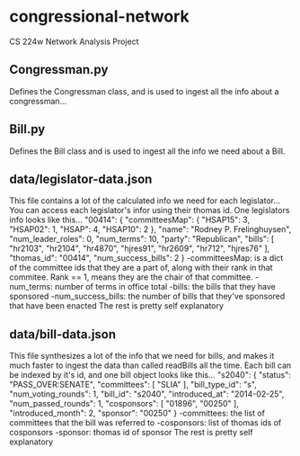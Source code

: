 congressional-network
=====================

CS 224w Network Analysis Project

Congressman.py
--------------
Defines the Congressman class, and is used to ingest all the info about a congressman...


Bill.py
-------
Defines the Bill class and is used to ingest all the info we need about a Bill.



data/legislator-data.json
--------------------------
This file contains a lot of the calculated info we need for each legislator...
You can access each legislator's infor using their thomas id.
One legislators info looks like this...
  "00414": {
    "committeesMap": {
      "HSAP15": 3,
      "HSAP02": 1,
      "HSAP": 4,
      "HSAP10": 2
    },
    "name": "Rodney P. Frelinghuysen",
    "num_leader_roles": 0,
    "num_terms": 10,
    "party": "Republican",
    "bills": [
      "hr2103",
      "hr2104",
      "hr4870",
      "hjres91",
      "hr2609",
      "hr712",
      "hjres76"
    ],
    "thomas_id": "00414",
    "num_success_bills": 2
  }
-committeesMap: is a dict of the committee ids that they are a part of, along with
their rank in that commitee. Rank == 1, means they are the chair of that committee.
-num_terms: number of terms in office total
-bills: the bills that they have sponsored
-num_success_bills: the number of bills that they've sponsored that have been enacted
The rest is pretty self explanatory



data/bill-data.json
-------------------
This file synthesizes a lot of the info that we need for bills, and makes it much
faster to ingest the data than called readBills all the time.
Each bill can be indexed by it's id, and one bill object looks like this...
  "s2040": {
    "status": "PASS_OVER:SENATE",
    "committees": [
      "SLIA"
    ],
    "bill_type_id": "s",
    "num_voting_rounds": 1,
    "bill_id": "s2040",
    "introduced_at": "2014-02-25",
    "num_passed_rounds": 1,
    "cosponsors": [
      "01896",
      "00250"
    ],
    "introduced_month": 2,
    "sponsor": "00250"
  }
-committees: the list of committees that the bill was referred to
-cosponsors: list of thomas ids of cosponsors
-sponsor: thomas id of sponsor
The rest is pretty self explanatory






